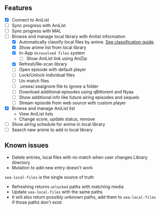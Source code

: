 ## Features

- [x] Connect to AniList
- [ ] Sync progress with AniList
- [ ] Sync progress with MAL
- [ ] Browse and manage local library with Anilist information
  - [x] Automatically classify local files by
    anime. [See classification guide](https://github.com/5rahim/seanime/blob/main/guide.md).
  - [x] Show anime list from local library
  - [x] In-App `Unresolved files` system
    - [ ] Show AniList link using AniZip
  - [x] Refresh/Re-scan library
  - [ ] Open episode with default player
  - [ ] Lock/Unlock individual files
  - [ ] Un-match files
  - [ ] .unsea/.seaignore file to ignore a folder
  - [ ] Download additional episodes using qBittorent and Nyaa
  - [ ] Show additional info like future airing episodes and sequels
  - [ ] Stream episode from web source with custom player
- [x] Browse and manage AniList list
  - View AniList lists
  - Change score, update status, remove
- [ ] Show airing schedule for anime in local library
- [ ] Search new anime to add in local library

## Known issues

- Delete entries, local files with no match when user changes Library directory
- Mutation to add new entry doesn't work

`sea-local-files` is the single source of truth

- Refreshing returns `unlocked` paths with matching media
- Update `sea-local-files` with the same paths
- It will also return possibly unknown paths, add them to `sea-local-files` if those paths don't exist
